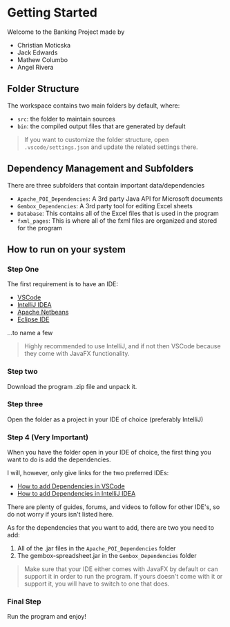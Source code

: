 # Getting Started

Welcome to the Banking Project made by

- Christian Moticska
- Jack Edwards
- Mathew Columbo
- Angel Rivera

## Folder Structure

The workspace contains two main folders by default, where:

- `src`: the folder to maintain sources
- `bin`: the compiled output files that are generated by default

> If you want to customize the folder structure, open `.vscode/settings.json` and update the related settings there.

## Dependency Management and Subfolders

There are three subfolders that contain important data/dependencies

- `Apache_POI_Dependencies`: A 3rd party Java API for Microsoft documents
- `Gembox_Dependencies`: A 3rd party tool for editing Excel sheets
- `Database`: This contains all of the Excel files that is used in the program
- `fxml_pages`: This is where all of the fxml files are organized and stored for the program

## How to run on your system

### Step One

The first requirement is to have an IDE:

- [VSCode](https://code.visualstudio.com/download)
- [IntelliJ IDEA](https://www.jetbrains.com/idea/download/)
- [Apache Netbeans](https://netbeans.apache.org/download/index.html)
- [Eclipse IDE](https://www.eclipse.org/downloads/)

...to name a few

> Highly recommended to use IntelliJ, and if not then VSCode because they come with JavaFX functionality.

### Step two

Download the program .zip file and unpack it.

### Step three

Open the folder as a project in your IDE of choice (preferably IntelliJ)

### Step 4 (Very Important)

When you have the folder open in your IDE of choice, the first thing you want to do is add the dependencies.

I will, however, only give links for the two preferred IDEs:
- [How to add Dependencies in VSCode](https://code.visualstudio.com/docs/java/java-project#_manage-dependencies-for-unmanaged-folder)
- [How to add Dependencies in IntelliJ IDEA](https://www.jetbrains.com/help/idea/working-with-module-dependencies.html)

There are plenty of guides, forums, and videos to follow for other IDE's, so do not worry if yours isn't listed here.

As for the dependencies that you want to add, there are two you need to add:

1. All of the .jar files in the `Apache_POI_Dependencies` folder
2. The gembox-spreadsheet.jar in the `Gembox_Dependencies` folder

>Make sure that your IDE either comes with JavaFX by default or can support it in order to run the program. If yours doesn't come with it or support it, you will have to switch to one that does.

### Final Step

Run the program and enjoy!
